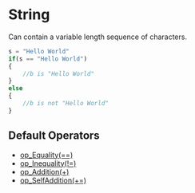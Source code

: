 # String
Can contain a variable length sequence of characters.

```js
s = "Hello World"
if(s == "Hello World")
{
	//b is "Hello World"
}
else
{
	//b is not "Hello World"
}
```

## Default Operators

- [op_Equality(==)](./operators/Equality.md)
- [op_Inequality(!=)](./operators/Inequality.md)
- [op_Addition(+)](./operators/Addition.md)
- [op_SelfAddition(+=)](./operators/Addition.md)
